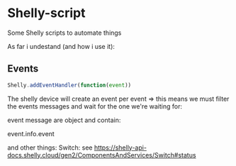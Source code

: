 # Shelly-script
Some Shelly scripts to automate things

As far i undestand (and how i use it):

## Events
```javascript
Shelly.addEventHandler(function(event))
```
The shelly device will create an event per event => this means we must filter the events messages and wait for the one we're waiting for:

event message are object and contain:

event.info.event

and other things:
Switch: see https://shelly-api-docs.shelly.cloud/gen2/ComponentsAndServices/Switch#status
